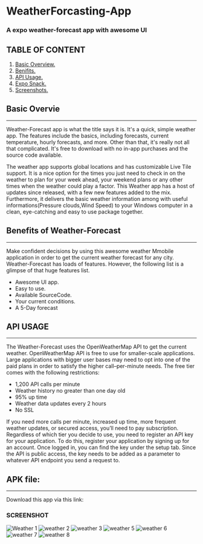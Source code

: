 # WeatherForcasting-App
### A expo weather-forecast app with awesome UI
## TABLE OF CONTENT
1. [Basic Overview. ](#BASIC_OVERVIEW)
2. [Benifits. ](#BENIFITS)
3. [API Usage. ](#API_Usage)
4. [Expo Snack. ](#Expo_snack)
5. [Screenshots. ](#Screenshots)
<a name="BASIC_OVERVIEW"></a>
## Basic Overvie
***
Weather-Forecast app is what the title says it is. It's a quick, simple weather app. The features include the basics, including forecasts, current temperature, hourly forecasts, and more. Other than that, it's really not all that complicated. It's free to download with no in-app purchases and the source code available.

The weather app supports global locations and has customizable Live Tile support. It is a nice option for the times you just need to check in on the weather to plan for your week ahead, your weekend plans or any other times when the weather could play a factor. This Weather app has a host of updates since released, with a few new features added to the mix. Furthermore, it delivers the basic weather information among with useful informations(Pressure clouds,Wind Speed) to your Windows computer in a clean, eye-catching and easy to use package together.
<a name="BENIFITS"></a>
## Benefits of Weather-Forecast
***
Make confident decisions by using this awesome weather Mmobile application in order to get the current weather forecast for any city. Weather-Forecast has loads of features. However, the following list is a glimpse of that huge features list.
- Awesome UI app.
- Easy to use.
- Available SourceCode.
- Your current conditions.
- A 5-Day forecast

<a name="API_Usage"></a>
## API USAGE
***
The Weather-Forecast uses the OpenWeatherMap API to get the current weather. OpenWeatherMap API is free to use for smaller-scale applications. Large applications with bigger user bases may need to opt into one of the paid plans in order to satisfy the higher call–per-minute needs. The free tier comes with the following restrictions:
- 1,200 API calls per minute
- Weather history no greater than one day old
- 95% up time
- Weather data updates every 2 hours
- No SSL

If you need more calls per minute, increased up time, more frequent weather updates, or secured access, you’ll need to pay subscription. Regardless of which tier you decide to use, you need to register an API key for your application. To do this, register your application by signing up for an account. Once logged in, you can find the key under the setup tab. Since the API is public access, the key needs to be added as a parameter to whatever API endpoint you send a request to.

## APK file:
***
Download this app via this link:




<a name="Screenshots"></a>
### SCREENSHOT
![Weather 1](https://user-images.githubusercontent.com/76836929/117404542-bdeddd80-af27-11eb-90b7-cb6b8d146a62.jpeg)
![weather 2](https://user-images.githubusercontent.com/76836929/117404548-c0503780-af27-11eb-9fb8-a60d0386e4ac.jpeg)
![weather 3](https://user-images.githubusercontent.com/76836929/117404554-c2b29180-af27-11eb-9530-a39d0e4e87aa.jpeg)
![weather 5](https://user-images.githubusercontent.com/76836929/117404574-c8a87280-af27-11eb-8a00-bf330095a9f0.jpeg)
![weather 6](https://user-images.githubusercontent.com/76836929/117404580-cb0acc80-af27-11eb-9d3c-0304e4e262b0.jpeg)
![weather 7](https://user-images.githubusercontent.com/76836929/117404601-d1994400-af27-11eb-9d1e-4c2d32776033.jpeg)
![weather 8](https://user-images.githubusercontent.com/76836929/117404605-d52ccb00-af27-11eb-9e94-1a693ecdbafe.jpeg)



